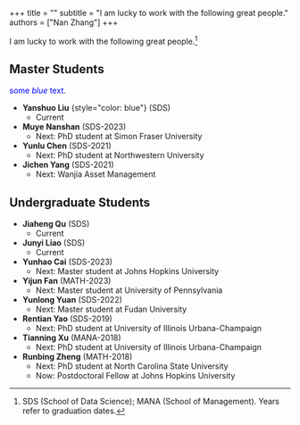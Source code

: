 +++
title = ""
subtitle = "I am lucky to work with the following great people."
authors = ["Nan Zhang"]
+++

I am lucky to work with the following great people.[^1]

## Master Students 
<span style="color:blue">some *blue* text</span>.

- **Yanshuo Liu** 
{style="color: blue"} 
(SDS) 
    - Current
- **Muye Nanshan** (SDS-2023) 
    - Next: PhD student at Simon Fraser University
- **Yunlu Chen** (SDS-2021) 
    - Next: PhD student at Northwestern University
- **Jichen Yang** (SDS-2021) 
    - Next: Wanjia Asset Management

## Undergraduate Students

- **Jiaheng Qu** (SDS) 
    - Current
- **Junyi Liao** (SDS) 
    - Current
- **Yunhao Cai** (SDS-2023) 
    - Next: Master student at Johns Hopkins University
- **Yijun Fan** (MATH-2023) 
    - Next: Master student at University of Pennsylvania
- **Yunlong Yuan** (SDS-2022) 
    - Next: Master student at Fudan University
- **Rentian Yao** (SDS-2019) 
    - Next: PhD student at University of Illinois Urbana-Champaign
- **Tianning Xu** (MANA-2018) 
    - Next: PhD student at University of Illinois Urbana-Champaign
- **Runbing Zheng** (MATH-2018) 
    - Next: PhD student at North Carolina State University
    - Now: Postdoctoral Fellow at Johns Hopkins University


[^1]: SDS (School of Data Science); MANA (School of Management). Years refer to graduation dates.